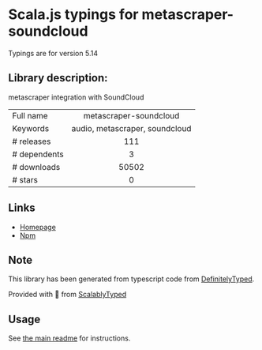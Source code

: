 
# Scala.js typings for metascraper-soundcloud

Typings are for version 5.14

## Library description:
metascraper integration with SoundCloud

|                    |                 |
| ------------------ | :-------------: |
| Full name          | metascraper-soundcloud |
| Keywords           | audio, metascraper, soundcloud |
| # releases         | 111 |
| # dependents       | 3 |
| # downloads        | 50502 |
| # stars            | 0 |

## Links
- [Homepage](https://nicedoc.io/microlinkhq/metascraper/packages/metascraper-soundcloud)
- [Npm](https://www.npmjs.com/package/metascraper-soundcloud)
    


## Note
This library has been generated from typescript code from [DefinitelyTyped](https://definitelytyped.org).

Provided with :purple_heart: from [ScalablyTyped](https://github.com/oyvindberg/ScalablyTyped)

## Usage
See [the main readme](../../readme.md) for instructions.


